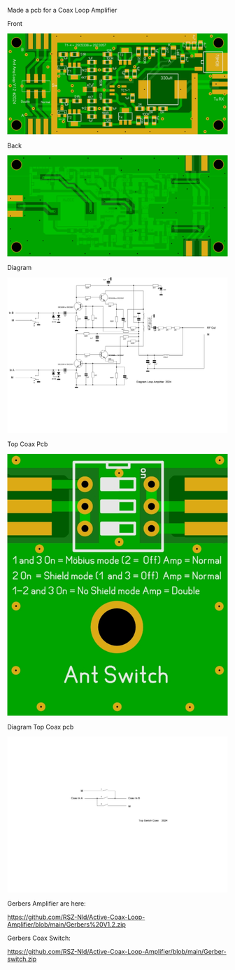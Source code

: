 Made a pcb for a Coax Loop Amplifier


Front

![Photo 4]( https://github.com/RSZ-Nld/Active-Coax-Loop-Amplifier/blob/main/Front.JPG)

Back

![Photo 5](https://github.com/RSZ-Nld/Active-Coax-Loop-Amplifier/blob/main/Back.JPG)

Diagram

![Photo 6]( https://github.com/RSZ-Nld/Active-Coax-Loop-Amplifier/blob/main/Diagram-Loop-Amplifier.JPG)


Top Coax Pcb

![Photo 7]( https://github.com/RSZ-Nld/Active-Coax-Loop-Amplifier/blob/main/Top-Switch-Loop-pcb.JPG)

Diagram Top Coax pcb

![Photo 8](https://github.com/RSZ-Nld/Active-Coax-Loop-Amplifier/blob/main/Top-Switch-Loop.JPG)


Gerbers Amplifier are here:

https://github.com/RSZ-Nld/Active-Coax-Loop-Amplifier/blob/main/Gerbers%20V1.2.zip

Gerbers Coax Switch:

https://github.com/RSZ-Nld/Active-Coax-Loop-Amplifier/blob/main/Gerber-switch.zip
